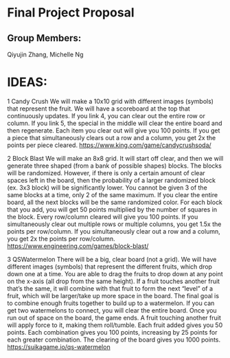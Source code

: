 # Final Project Proposal

## Group Members:

Qiyujin Zhang, Michelle Ng

# IDEAS:

1 Candy Crush
We will make a 10x10 grid with different images (symbols) that represent the fruit. We will have a scoreboard at the top that continuously updates. If you link 4, you can clear out the entire row or column. If you link 5, the special in the middle will clear the entire board and then regenerate. Each item you clear out will give you 100 points. If you get a piece that simultaneously clears out a row and a column, you get 2x the points per piece cleared.
https://www.king.com/game/candycrushsoda/

2 Block Blast
We will make an 8x8 grid. It will start off clear, and then we will generate three shaped
(from a bank of possible shapes) blocks. The blocks will be randomized. However, if there is only a certain amount of clear spaces left in the board, then the probability of a larger randomized block (ex. 3x3 block) will be significantly lower. You cannot be given 3 of the same blocks at a time, only 2 of the same maximum. If you clear the entire board, all the next blocks will be the same randomized color. For each block that you add, you will get 50 points multiplied by the number of squares in the block. Every row/column cleared will give you 100 points. If you simultaneously clear out multiple rows or multiple columns, you get 1.5x the points per row/column. If you simultaneously clear out a row and a column, you get 2x the points per row/column.
https://www.engineering.com/games/block-blast/

3 QSWatermelon
There will be a big, clear board (not a grid). We will have different images (symbols) that represent the different fruits, which drop down one at a time. You are able to drag the fruits to drop down at any point on the x-axis (all drop from the same height). If a fruit touches another fruit that’s the same, it will combine with that fruit to form the next “level” of a fruit, which will be larger/take up more space in the board. The final goal is to combine enough fruits together to build up to a watermelon. If you can get two watermelons to connect, you will clear the entire board. Once you run out of space on the board, the game ends. A fruit touching another fruit will apply force to it, making them roll/tumble. Each fruit added gives you 50 points. Each combination gives you 100 points, increasing by 25 points for each greater combination. The clearing of the board gives you 1000 points.
https://suikagame.io/qs-watermelon
